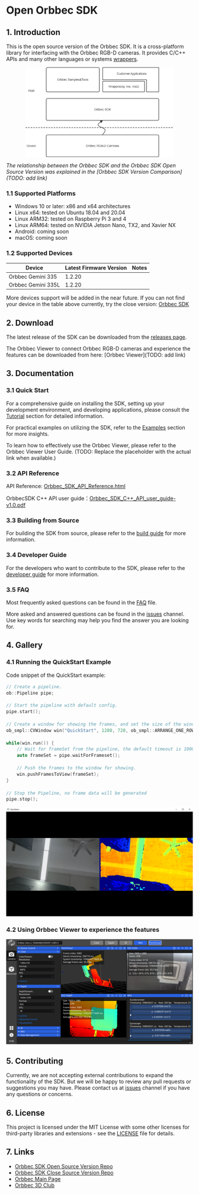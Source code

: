 # Open Orbbec SDK

## 1. Introduction

This is the open source version of the Orbbec SDK. It is a cross-platform library for interfacing with the Orbbec RGB-D cameras. It provides C/C++ APIs and many other languages or systems [wrappers](wrappers/readme.md).

<div align=center>
<img src="docs/resource/Overview.jpg" width="400" align="center" />
</div>


*The relationship between the Orbbec SDK and the Orbbec SDK Open Source Version was explained in the [Orbbec SDK Version Comparison](TODO: add link)*

### 1.1 Supported Platforms

- Windows 10 or later: x86 and x64 architectures
- Linux x64: tested on Ubuntu 18.04 and 20.04
- Linux ARM32: tested on Raspberry Pi 3 and 4
- Linux ARM64: tested on NVIDIA Jetson Nano, TX2, and Xavier NX
- Android: coming soon
- macOS: coming soon

### 1.2 Supported Devices

| Device             | Latest Firmware Version | Notes |
| ------------------ | ----------------------- | ----- |
| Orbbec Gemini 335  | 1.2.20                  |       |
| Orbbec Gemini 335L | 1.2.20                  |       |

More devices support will be added in the near future. If you can not find your device in the table above currently, try the close version: [Orbbec SDK](https://github.com/orbbec/OrbbecSDK)

## 2. Download

The latest release of the SDK can be downloaded from the [releases page](https://github.com/orbbec/OpenOrbbecSDK/releases).

The Orbbec Viewer to connect Orbbec RGB-D cameras and experience the features can be downloaded from here: [Orbbec Viewer](TODO: add link)

## 3. Documentation

### 3.1 Quick Start

For a comprehensive guide on installing the SDK, setting up your development environment, and developing applications, please consult the [Tutorial](docs/tutorial/README.md) section for detailed information.

For practical examples on utilizing the SDK, refer to the [Examples](examples/README.md) section for more insights.

To learn how to effectively use the Orbbec Viewer, please refer to the Orbbec Viewer User Guide. (TODO: Replace the placeholder with the actual link when available.)

### 3.2 API Reference
API Reference: [Orbbec_SDK_API_Reference.html](https://orbbec.github.io/OrbbecSDK/doc/api/English/index.html)

OrbbecSDK C++ API user guide：[Orbbec_SDK_C++_API_user_guide-v1.0.pdf](https://orbbec.github.io/OrbbecSDK/doc/tutorial/English/OrbbecSDK_C++_API_user_guide-v1.0.pdf)

### 3.3 Building from Source
For building the SDK from source, please refer to the [build guide](docs/build/README.md) for more information.

### 3.4 Developer Guide
For the developers who want to contribute to the SDK, please refer to the [developer guide](docs/developer/README.md) for more information.

### 3.5 FAQ
Most frequently asked questions can be found in the [FAQ](docs/FAQ.md) file.

More asked and answered questions can be found in the [issues](https://github.com/orbbec/OpenOrbbecSDK/issues) channel. Use key words for searching may help you find the answer you are looking for.

## 4. Gallery

### 4.1 Running the QuickStart Example
Code snippet of the QuickStart example:
```c++
// Create a pipeline.
ob::Pipeline pipe;

// Start the pipeline with default config.
pipe.start();

// Create a window for showing the frames, and set the size of the window.
ob_smpl::CVWindow win("QuickStart", 1280, 720, ob_smpl::ARRANGE_ONE_ROW);

while(win.run()) {
    // Wait for frameSet from the pipeline, the default timeout is 1000ms.
    auto frameSet = pipe.waitForFrameset();

    // Push the frames to the window for showing.
    win.pushFramesToView(frameSet);
}

// Stop the Pipeline, no frame data will be generated
pipe.stop();
```

![QuickStart Example](docs/resource/QuickStart.png)

### 4.2 Using Orbbec Viewer to experience the features
![Orbbec Viewer](docs/resource/OrbbecViewer.png)

## 5. Contributing
Currently, we are not accepting external contributions to expand the functionality of the SDK. But we will be happy to review any pull requests or suggestions you may have.
Please contact us at [issues](https://github.com/orbbec/OpenOrbbecSDK/issues) channel if you have any questions or concerns.

## 6. License
This project is licensed under the MIT License with some other licenses for third-party libraries and extensions - see the [LICENSE](LICENSE.txt) file for details.

## 7. Links
* [Orbbec SDK Open Source Version Repo](https://github.com/orbbec/OpenOrbbecSDK)
* [Orbbec SDK Close Source Version Repo](https://github.com/orbbec/OrbbecSDK)
* [Orbbec Main Page](https://www.orbbec.com/)
* [Orbbec 3D Club](https://3dclub.orbbec3d.com)